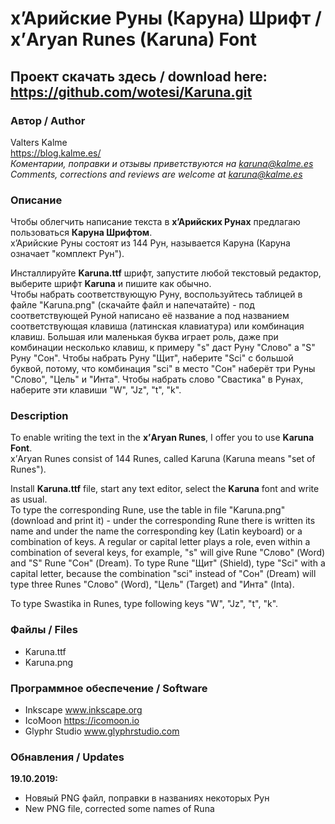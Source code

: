 # х’Арийские Руны (Каруна) Шрифт /  х’Aryan Runes (Karuna) Font
## Проект скачать здесь / download here: https://github.com/wotesi/Karuna.git
### Автор / Author
Valters Kalme  
https://blog.kalme.es/  
*Коментарии, поправки и отзывы приветствуются на karuna@kalme.es  
Comments, corrections and reviews are welcome at karuna@kalme.es*
### Описание
Чтобы облегчить написание текста в **х’Арийских Рунах** предлагаю пользоваться **Каруна Шрифтом**.  
х’Арийские Руны состоят из 144 Рун, называется Каруна (Каруна означает "комплект Рун").

Инсталлируйте **Karuna.ttf** шрифт, запустите любой текстовый редактор, выберите шрифт **Karuna** и пишите как обычно.  
Чтобы набрать соответствующую Руну, воспользуйтесь таблицей в файле "Karuna.png" (скачайте файл и напечатайте) - под соответствующей Руной написано её название а под названием соответствующая клавиша (латинская клавиатура) или комбинация клавиш. Большая или маленькая буква играет роль, даже при комбинации несколько клавиш, к примеру "s" даст Руну "Слово" а "S" Руну "Сон". Чтобы набрать Руну "Щит", наберите "Sci" с большой буквой, потому, что комбинация "sci" в место "Сон" наберёт три Руны "Слово", "Цель" и "Инта".
Чтобы набрать слово "Свастика" в Рунах, наберите эти клавиши "W", "Jz", "t", "k".

### Description
To enable writing the text in the **х’Aryan Runes**, I offer you to use **Karuna Font**.  
х’Aryan Runes consist of 144 Runes, called Karuna (Karuna means "set of Runes").

Install **Karuna.ttf** file, start any text editor, select the **Karuna** font and write as usual.  
To type the corresponding Rune, use the table in file "Karuna.png" (download and print it) - under the corresponding Rune there is written its name and under the name the corresponding key (Latin keyboard) or a combination of keys. A regular or capital letter plays a role, even within a combination of several keys, for example, "s" will give Rune "Слово" (Word) and "S" Rune "Сон" (Dream). To type Rune "Щит" (Shield), type "Sci" with a capital letter, because the combination "sci" instead of "Сон" (Dream) will type three Runes "Слово" (Word), "Цель" (Target) and "Инта" (Inta).

To type Swastika in Runes, type following keys "W", "Jz", "t", "k".
### Файлы / Files
* Karuna.ttf
* Karuna.png
### Программное обеспечение / Software
* Inkscape www.inkscape.org
* IcoMoon https://icomoon.io
* Glyphr Studio www.glyphrstudio.com
### Обнавления / Updates
**19.10.2019:**
* Новяый PNG файл, поправки в названиях некоторых Рун
* New PNG file, corrected some names of Runa
